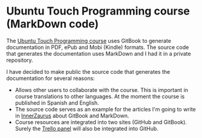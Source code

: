 # Ubuntu Touch Programming course (MarkDown code)
The [Ubuntu Touch Programming course](https://www.gitbook.com/book/mimecar/ubuntu-touch-programming-course) uses GitBook to generate documentation in PDF, ePub and Mobi (Kindle) formats. The source code that generates the documentation uses MarkDown and I had it in a private repository.

I have decided to make public the source code that generates the documentation for several reasons:
* Allows other users to collaborate with the course. This is important in course translations to other languages. At the moment the course is published in Spanish and English.
* The source code serves as an example for the articles I'm going to write in [InnerZaurus](https://www.innerzaurus.com/) about GitBook and MarkDown.
* Course resources are integrated into two sites (GitHub and GitBook). Surely the [Trello panel](https://trello.com/b/gQEXHP3v/ubuntu-touch-programming-course) will also be integrated into GitHub.
